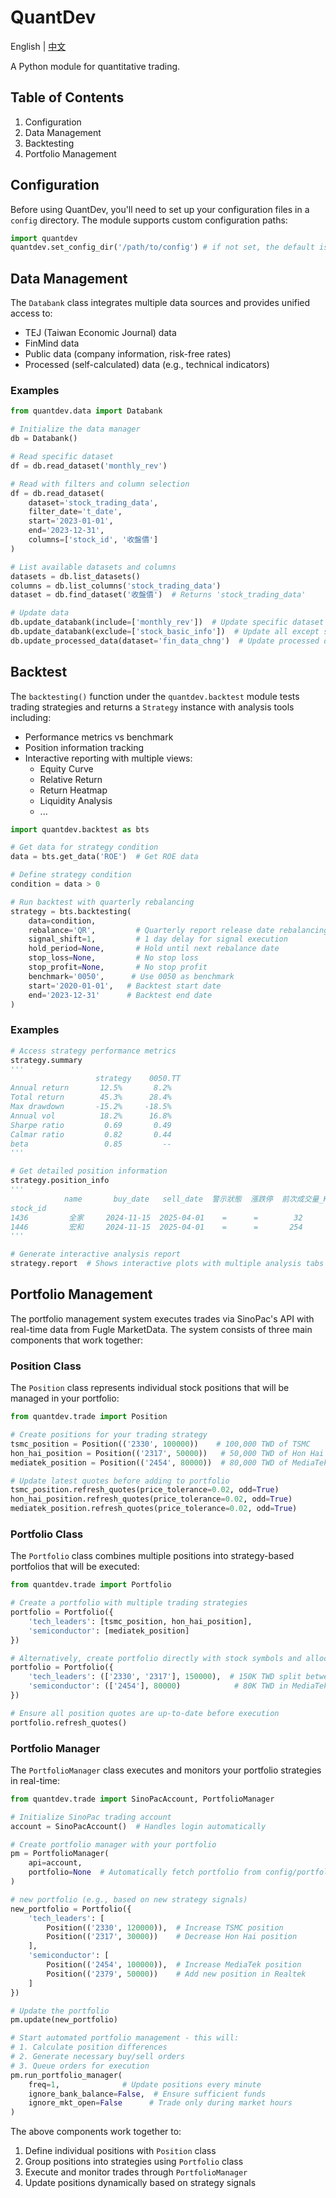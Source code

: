 # QuantDev

English | [中文](README_CN.md)

A Python module for quantitative trading.

## Table of Contents
1. Configuration
2. Data Management
3. Backtesting
4. Portfolio Management

## Configuration

Before using QuantDev, you'll need to set up your configuration files in a `config` directory. The module supports custom configuration paths:

```python
import quantdev
quantdev.set_config_dir('/path/to/config') # if not set, the default is ./config
```

## Data Management

The `Databank` class integrates multiple data sources and provides unified access to:

- TEJ (Taiwan Economic Journal) data
- FinMind data
- Public data (company information, risk-free rates)
- Processed (self-calculated) data (e.g., technical indicators)

### Examples

```python
from quantdev.data import Databank

# Initialize the data manager
db = Databank()

# Read specific dataset
df = db.read_dataset('monthly_rev')

# Read with filters and column selection
df = db.read_dataset(
    dataset='stock_trading_data',
    filter_date='t_date',
    start='2023-01-01',
    end='2023-12-31',
    columns=['stock_id', '收盤價']
)

# List available datasets and columns
datasets = db.list_datasets()
columns = db.list_columns('stock_trading_data')
dataset = db.find_dataset('收盤價')  # Returns 'stock_trading_data'

# Update data
db.update_databank(include=['monthly_rev'])  # Update specific dataset
db.update_databank(exclude=['stock_basic_info'])  # Update all except specified
db.update_processed_data(dataset='fin_data_chng')  # Update processed data
```

## Backtest

The `backtesting()` function under the `quantdev.backtest` module tests trading strategies and returns a `Strategy` instance with analysis tools including:
- Performance metrics vs benchmark
- Position information tracking
- Interactive reporting with multiple views:
  - Equity Curve
  - Relative Return
  - Return Heatmap
  - Liquidity Analysis
  - ...

```python
import quantdev.backtest as bts

# Get data for strategy condition
data = bts.get_data('ROE')  # Get ROE data

# Define strategy condition
condition = data > 0

# Run backtest with quarterly rebalancing
strategy = bts.backtesting(
    data=condition,
    rebalance='QR',         # Quarterly report release date rebalancing
    signal_shift=1,         # 1 day delay for signal execution
    hold_period=None,       # Hold until next rebalance date
    stop_loss=None,         # No stop loss
    stop_profit=None,       # No stop profit
    benchmark='0050',      # Use 0050 as benchmark
    start='2020-01-01',   # Backtest start date
    end='2023-12-31'      # Backtest end date
)
```

### Examples

```python
# Access strategy performance metrics
strategy.summary
'''
                   strategy    0050.TT
Annual return       12.5%       8.2%
Total return        45.3%      28.4%
Max drawdown       -15.2%     -18.5%
Annual vol          18.2%      16.8%
Sharpe ratio         0.69       0.49
Calmar ratio         0.82       0.44
beta                 0.85         --
'''

# Get detailed position information
strategy.position_info
'''
            name       buy_date   sell_date  警示狀態  漲跌停  前次成交量_K  前次成交額_M  季報公佈日期    月營收公佈日期  板塊別      主產業別
stock_id                                                                                       
1436         全家     2024-11-15  2025-04-01    =      =        32        6.08    2024-11-06  2025-01-09   上櫃一般版  OTC38 OTC 居家生活
1446         宏和     2024-11-15  2025-04-01    =      =       254        9.79    2024-11-12  2025-01-10   上市一般版  M1400 紡織纖維  
'''

# Generate interactive analysis report
strategy.report  # Shows interactive plots with multiple analysis tabs
```

## Portfolio Management

The portfolio management system executes trades via SinoPac's API with real-time data from Fugle MarketData. The system consists of three main components that work together:

### Position Class

The `Position` class represents individual stock positions that will be managed in your portfolio:

```python
from quantdev.trade import Position

# Create positions for your trading strategy
tsmc_position = Position(('2330', 100000))    # 100,000 TWD of TSMC
hon_hai_position = Position(('2317', 50000))   # 50,000 TWD of Hon Hai
mediatek_position = Position(('2454', 80000))  # 80,000 TWD of MediaTek

# Update latest quotes before adding to portfolio
tsmc_position.refresh_quotes(price_tolerance=0.02, odd=True)
hon_hai_position.refresh_quotes(price_tolerance=0.02, odd=True)
mediatek_position.refresh_quotes(price_tolerance=0.02, odd=True)
```

### Portfolio Class

The `Portfolio` class combines multiple positions into strategy-based portfolios that will be executed:

```python
from quantdev.trade import Portfolio

# Create a portfolio with multiple trading strategies
portfolio = Portfolio({
    'tech_leaders': [tsmc_position, hon_hai_position],
    'semiconductor': [mediatek_position]
})

# Alternatively, create portfolio directly with stock symbols and allocation
portfolio = Portfolio({
    'tech_leaders': (['2330', '2317'], 150000),  # 150K TWD split between TSMC and Hon Hai
    'semiconductor': (['2454'], 80000)            # 80K TWD in MediaTek
})

# Ensure all position quotes are up-to-date before execution
portfolio.refresh_quotes()
```

### Portfolio Manager

The `PortfolioManager` class executes and monitors your portfolio strategies in real-time:

```python
from quantdev.trade import SinoPacAccount, PortfolioManager

# Initialize SinoPac trading account
account = SinoPacAccount()  # Handles login automatically

# Create portfolio manager with your portfolio
pm = PortfolioManager(
    api=account,
    portfolio=None  # Automatically fetch portfolio from config/portfolio_path.json
)

# new portfolio (e.g., based on new strategy signals)
new_portfolio = Portfolio({
    'tech_leaders': [
        Position(('2330', 120000)),  # Increase TSMC position
        Position(('2317', 30000))    # Decrease Hon Hai position
    ],
    'semiconductor': [
        Position(('2454', 100000)),  # Increase MediaTek position
        Position(('2379', 50000))    # Add new position in Realtek
    ]
})

# Update the portfolio
pm.update(new_portfolio)

# Start automated portfolio management - this will:
# 1. Calculate position differences
# 2. Generate necessary buy/sell orders
# 3. Queue orders for execution
pm.run_portfolio_manager(
    freq=1,              # Update positions every minute
    ignore_bank_balance=False,  # Ensure sufficient funds
    ignore_mkt_open=False      # Trade only during market hours
)

```

The above components work together to:
1. Define individual positions with `Position` class
2. Group positions into strategies using `Portfolio` class
3. Execute and monitor trades through `PortfolioManager`
4. Update positions dynamically based on strategy signals